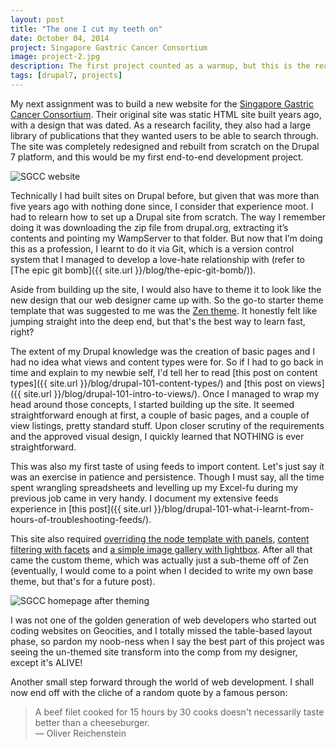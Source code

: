 ```yaml
---
layout: post
title: "The one I cut my teeth on"
date: October 04, 2014
project: Singapore Gastric Cancer Consortium
image: project-2.jpg
description: The first project counted as a warmup, but this is the real thing. My first solo flight covered everything from site functionality to custom theme. Baby steps, people.
tags: [drupal7, projects]
---
```

My next assignment was to build a new website for the [Singapore Gastric Cancer Consortium](http://www.sgcc.sg). Their original site was static HTML site built years ago, with a design that was dated. As a research facility, they also had a large library of publications that they wanted users to be able to search through. The site was completely redesigned and rebuilt from scratch on the Drupal 7 platform, and this would be my first end-to-end development project.

<img src="{{ site.url }}/images/posts/sgcc/sgcc.jpg" alt="SGCC website"/>

Technically I had built sites on Drupal before, but given that was more than five years ago with nothing done since, I consider that experience moot. I had to relearn how to set up a Drupal site from scratch. The way I remember doing it was downloading the zip file from drupal.org, extracting it’s contents and pointing my WampServer to that folder. But now that I’m doing this as a profession, I learnt to do it via Git, which is a version control system that I managed to develop a love-hate relationship with (refer to [The epic git bomb]({{ site.url }}/blog/the-epic-git-bomb/)).

Aside from building up the site, I would also have to theme it to look like the new design that our web designer came up with. So the go-to starter theme template that was suggested to me was the [Zen theme](https://drupal.org/project/zen). It honestly felt like jumping straight into the deep end, but that's the best way to learn fast, right?

The extent of my Drupal knowledge was the creation of basic pages and I had no idea what views and content types were for. So if I had to go back in time and explain to my newbie self, I'd tell her to read [this post on content types]({{ site.url }}/blog/drupal-101-content-types/) and [this post on views]({{ site.url }}/blog/drupal-101-intro-to-views/). Once I managed to wrap my head around those concepts, I started building up the site. It seemed straightforward enough at first, a couple of basic pages, and a couple of view listings, pretty standard stuff. Upon closer scrutiny of the requirements and the approved visual design, I quickly learned that NOTHING is ever straightforward.

This was also my first taste of using feeds to import content. Let's just say it was an exercise in patience and persistence. Though I must say, all the time spent wrangling spreadsheets and levelling up my Excel-fu during my previous job came in very handy. I document my extensive feeds experience in [this post]({{ site.url }}/blog/drupal-101-what-i-learnt-from-hours-of-troubleshooting-feeds/).

This site also required [overriding the node template with panels](/placeholder-post.html), [content filtering with facets](/placeholder-post.html) and [a simple image gallery with lightbox](/placeholder-post.html). After all that came the custom theme, which was actually just a sub-theme off of Zen (eventually, I would come to a point when I decided to write my own base theme, but that's for a future post). 

<img src="{{ site.url }}/images/posts/sgcc/sgcc-ba.jpg" alt="SGCC homepage after theming"/>

I was not one of the golden generation of web developers who started out coding websites on Geocities, and I totally missed the table-based layout phase, so pardon my noob-ness when I say the best part of this project was seeing the un-themed site transform into the comp from my designer, except it's ALIVE! 

Another small step forward through the world of web development. I shall now end off with the cliche of a random quote by a famous person:

> A beef filet cooked for 15 hours by 30 cooks doesn't necessarily taste better than a cheeseburger.  
― Oliver Reichenstein
